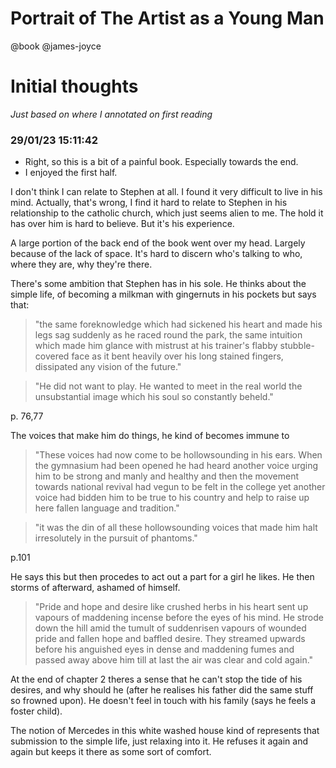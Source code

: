 # Portrait of The Artist as a Young Man
@book @james-joyce 

# Initial thoughts

_Just based on where I annotated on first reading_

### 29/01/23 15:11:42

* Right, so this is a bit of a painful book. Especially towards the end.
* I enjoyed the first half.

I don't think I can relate to Stephen at all. I found it very difficult to live in his mind. Actually, that's wrong, I
find it hard to relate to Stephen in his relationship to the catholic church, which just seems alien to me. The hold it
has over him is hard to believe. But it's his experience. 

A large portion of the back end of the book went over my head. Largely because of the lack of space. It's hard to
discern who's talking to who, where they are, why they're there.

There's some ambition that Stephen has in his sole. He thinks about the simple life, of becoming a milkman with
gingernuts in his pockets but says that:

> "the same foreknowledge which had sickened his heart and made his legs sag suddenly as he raced round the park, the
> same intuition which made him glance with mistrust at his trainer's flabby stubble-covered face as it bent heavily over
> his long stained fingers, dissipated any vision of the future."

> "He did not want to play. He wanted to meet in the real world the unsubstantial image which his soul so constantly
> beheld."

p. 76,77

The voices that make him do things, he kind of becomes immune to 

> "These voices had now come to be hollowsounding in his ears. When the gymnasium had been opened he had heard another
> voice urging him to be strong and manly and healthy and then the movement towards national revival had vegun to be felt
> in the college yet another voice had bidden him to be true to his country and help to raise up here fallen language and
> tradition."

> "it was the din of all these hollowsounding voices that made him halt irresolutely in the pursuit of phantoms."

p.101

He says this but then procedes to act out a part for a girl he likes. He then storms of afterward, ashamed of himself.

> "Pride and hope and desire like crushed herbs in his heart sent up vapours of maddening incense before the eyes of his
> mind. He strode down the hill amid the tumult of suddenrisen vapours of wounded pride and fallen hope and baffled desire.
> They streamed upwards before his anguished eyes in dense and maddening fumes and passed away above him till at last the
> air was clear and cold again."


At the end of chapter 2 theres a sense that he can't stop the tide of his desires, and why should he (after he realises
his father did the same stuff so frowned upon). He doesn't feel in touch with his family (says he feels a foster child). 

The notion of Mercedes in this white washed house kind of represents that submission to the simple life, just relaxing
into it. He refuses it again and again but keeps it there as some sort of comfort.






